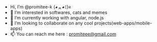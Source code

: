 - Hi, I’m @promitee-k (◕ᆽ◕ﾐ)ฅ
- 👀 I’m interested in softwares, cats and memes
- 🌱 I’m currently working with angular, node.js
- 💞️ I’m looking to collaborate on any cool projects(web-apps/mobile-apps)
- 📫 You can reach me here : promiteee@gmail.com

<!---
promitee-k/promitee-k is a ✨ special ✨ repository because its `README.md` (this file) appears on your GitHub profile.
You can click the Preview link to take a look at your changes.
--->
